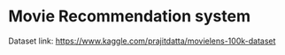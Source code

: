 # Movie Recommendation system

Dataset link: https://www.kaggle.com/prajitdatta/movielens-100k-dataset

